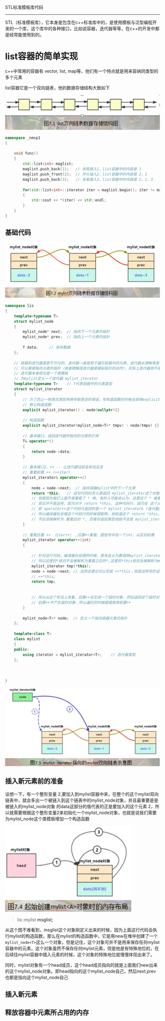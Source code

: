 STL标准模板库代码

---

STL（标准模板库），它本身是包含在c++标准库中的，是使用模板与泛型编程开发的一个库，这个库中的各种接口，比如说容器，迭代器等等，在c++的开发中都是经常能使用到的。

# list容器的简单实现

c++中常用的容器有 vector, list, map等，他们有一个特点就是用来容纳同类型的多个元素

list容器它是一个双向链表，他的数据存储结构大致如下

![](../img/impicture_20211230_151004.png)

```c++
namespace _nmsp1
{
    
    void func()
    {
        std::list<int> maglist;
        maglist.push_back(1);   // 末尾插入1，list容器中的内容是 1
        maglist.push_front(2);  // 开头插入2，list容器中的内容是 2，1
        maglist.push_back(3);   // 末尾插入3，list容器中的内容是 2，1，3
        
        for(std::list<int>::iterator iter = maglist.begin(); iter != maglist.end(); ++iter)
        {
            std::cout << *(iter) << std::endl;
        }
    }
}
```



## 基础代码

![](../img/impicture_20211230_151017.png)

```c++
namespace lis
{
    template<typename T>
    struct mylist_node
    {
        mylist_node* next;  // 指向下一个元素的指针
        mylist_node* prev;  // 指向上一个元素的指针
        
        T data;     // 保存数据
    };
    
    // 容器和迭代器是密不可分的，迭代器一般是用于遍历容器中的元素，迭代器从理解角度，
    // 可以看做指向元素的指针（或者理解成迭代器是模拟指针的动作），实际上迭代器他不是一个指针，
    // 迭代器本身他也是一个类模板
    // 为mylist定义一个迭代器 mylist_iterator
    template<typename T>    // T代表容器中的元素类型
    struct mylist_iterator
    {
        // 为了防止一些隐式类型转换导致隐含的错误，写构造函数的时候全部用explicit来修饰
        // 默认构造函数
        explicit mylist_iterator() : node(nullptr){} 
        
        // 构造函数
        explicit mylist_iterator(mylist_node<T>* tmpv) : node(tmpv) {}
        
        // 基本接口，返回迭代器所指向的元素的引用
        T& operator*()
        {
            return node->data;
        }
        
        // 基本接口2，++ -- 让迭代器往前走和往后走
        // 重载前置 ++ (++iter)
        mylist_iterator& operator++()
        {
            node = node->next;  // 指向容器mylist中的下一个元素
            return *this;   // 这句代码的含义是返回 mylist_iterator这个对象本身
            // 但是因为我们上面不是重载了 * 嘛，有的人可能会认为，这里这个 * 被重载了，那这里是不是return 的 就是 T&
            // 其实并不是这样，因为对于 return *this, 这种代码行，因为在 这个从在函数里
            // 即 operator++这个代码行返回的是一个 mylist_iterator& (迭代器类型引用)
            // 所以编译器在处理这个代码行的时候很聪明，他知道这个 return *this,这个代码中的 *
            // 不应该被解析为 重载后的 *, 否者你返回类型他就不会是 mylist_iterator& 了，而是 T&
        }
        
        // 重载后置 ++ （iter++） ,后置++重载，圆括号中加一个int，以区别前置
        mylist_iterator operator++(int)
        {
            
            // 针对这行代码，编译器在处理的时候，首先会认为要调用mylist_iterator的拷贝构造函数来生成tmp对象
            // 所以这里的*依旧不会被解析为重载之后的*,这里的*this依旧会被解析为mylist_iterator对象本身
            mylist_iterator tmp(*this);
            node = node->next; // 当然这里也可以写成 ++*this；但是这样写的话就会调用重载的前置++
            // ++*this;
            return tmp;
            
            
            // 所以从这个写法上来看，后置++会生成一个临时对象，然后返回这个临时对象，但是前置++没有这个问题
            // 前置++不产生临时对象，所以遍历的时候提倡使用前置++
        }
        
        mylist_node<T>* node;  // 定义一个指向容器元素的指针
    };
    
    template<class T>
    class mylist
    {
    public:
        using iterator = mylist_iterator<T>;    // 迭代器类型
    };
    
    
    
}
```

![](../img/impicture_20211230_162918.png)

## 插入新元素前的准备

设想一下，有一个整形变量 2,要加入到mylist容器中来，在整个的这个mylist双向链表中，就会多出一个被链入到这个链表中的mylist_node对象，并且最重要是是被链入的mylist_node对象 的data这部分的值代表的正是要加入的这个元素 2，所以就需要根据这个整形变量2来初始化一个mylist_node对象，也就是说我们需要为mylist_node这个类模板增加一个构造函数



![](../img/impicture_20211230_162928.png)

> lis::mylist<A> msglist;

从这个图不难看到，msglist这个对象刚定义出来的时候，因为上面这行代码会执行mylist的构造函数，那么在mylist的构造函数中，它是用new在堆中创建了一个 `mylist_node<T>`这么一个对象，但是记住，这个对象可并不是用来保存任何mylist容器中的元素，这个对象虽然不保存任何mylist元素，但是他是有特殊地位的，在后续往mylist容器中插入元素的时候，这个对象的特殊地位就慢慢体现出来了。

同时，mylist对象有一个head成员，这个head成员指向的就是上面我们new出来的这个mylist_node对象。即head指向的这个mylist_node自己，然后next,prev也都是指向这个mylist_node自己

## 插入新元素

## 释放容器中元素所占用的内存